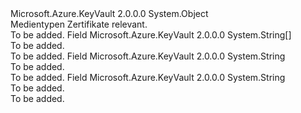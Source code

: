 <Type Name="CertificateContentType" FullName="Microsoft.Azure.KeyVault.Models.CertificateContentType">
  <TypeSignature Language="C#" Value="public static class CertificateContentType" />
  <TypeSignature Language="ILAsm" Value=".class public auto ansi abstract sealed beforefieldinit CertificateContentType extends System.Object" />
  <TypeSignature Language="DocId" Value="T:Microsoft.Azure.KeyVault.Models.CertificateContentType" />
  <TypeSignature Language="VB.NET" Value="Public Class CertificateContentType" />
  <TypeSignature Language="F#" Value="type CertificateContentType = class" />
  <AssemblyInfo>
    <AssemblyName>Microsoft.Azure.KeyVault</AssemblyName>
    <AssemblyVersion>2.0.0.0</AssemblyVersion>
  </AssemblyInfo>
  <Base>
    <BaseTypeName>System.Object</BaseTypeName>
  </Base>
  <Interfaces />
  <Docs>
    <summary>
            Medientypen Zertifikate relevant.
            </summary>
    <remarks>To be added.</remarks>
  </Docs>
  <Members>
    <Member MemberName="AllTypes">
      <MemberSignature Language="C#" Value="public static readonly string[] AllTypes;" />
      <MemberSignature Language="ILAsm" Value=".field public static initonly string[] AllTypes" />
      <MemberSignature Language="DocId" Value="F:Microsoft.Azure.KeyVault.Models.CertificateContentType.AllTypes" />
      <MemberSignature Language="VB.NET" Value="Public Shared ReadOnly AllTypes As String() " />
      <MemberSignature Language="F#" Value=" staticval mutable AllTypes : string[]" Usage="Microsoft.Azure.KeyVault.Models.CertificateContentType.AllTypes" />
      <MemberType>Field</MemberType>
      <AssemblyInfo>
        <AssemblyName>Microsoft.Azure.KeyVault</AssemblyName>
        <AssemblyVersion>2.0.0.0</AssemblyVersion>
      </AssemblyInfo>
      <ReturnValue>
        <ReturnType>System.String[]</ReturnType>
      </ReturnValue>
      <Docs>
        <summary>To be added.</summary>
        <remarks>To be added.</remarks>
      </Docs>
    </Member>
    <Member MemberName="Pem">
      <MemberSignature Language="C#" Value="public const string Pem;" />
      <MemberSignature Language="ILAsm" Value=".field public static literal string Pem" />
      <MemberSignature Language="DocId" Value="F:Microsoft.Azure.KeyVault.Models.CertificateContentType.Pem" />
      <MemberSignature Language="VB.NET" Value="Public Const Pem As String " />
      <MemberSignature Language="F#" Value="val mutable Pem : string" Usage="Microsoft.Azure.KeyVault.Models.CertificateContentType.Pem" />
      <MemberType>Field</MemberType>
      <AssemblyInfo>
        <AssemblyName>Microsoft.Azure.KeyVault</AssemblyName>
        <AssemblyVersion>2.0.0.0</AssemblyVersion>
      </AssemblyInfo>
      <ReturnValue>
        <ReturnType>System.String</ReturnType>
      </ReturnValue>
      <Docs>
        <summary>To be added.</summary>
        <remarks>To be added.</remarks>
      </Docs>
    </Member>
    <Member MemberName="Pfx">
      <MemberSignature Language="C#" Value="public const string Pfx;" />
      <MemberSignature Language="ILAsm" Value=".field public static literal string Pfx" />
      <MemberSignature Language="DocId" Value="F:Microsoft.Azure.KeyVault.Models.CertificateContentType.Pfx" />
      <MemberSignature Language="VB.NET" Value="Public Const Pfx As String " />
      <MemberSignature Language="F#" Value="val mutable Pfx : string" Usage="Microsoft.Azure.KeyVault.Models.CertificateContentType.Pfx" />
      <MemberType>Field</MemberType>
      <AssemblyInfo>
        <AssemblyName>Microsoft.Azure.KeyVault</AssemblyName>
        <AssemblyVersion>2.0.0.0</AssemblyVersion>
      </AssemblyInfo>
      <ReturnValue>
        <ReturnType>System.String</ReturnType>
      </ReturnValue>
      <Docs>
        <summary>To be added.</summary>
        <remarks>To be added.</remarks>
      </Docs>
    </Member>
  </Members>
</Type>